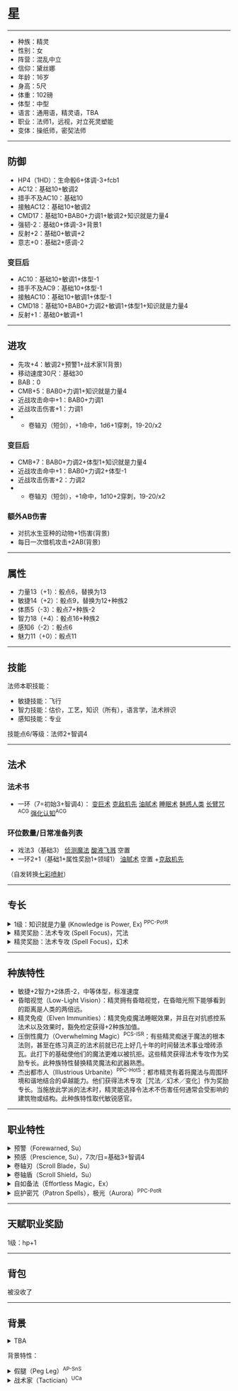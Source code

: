 # 星

----

- 种族：精灵
- 性别：女
- 阵营：混乱中立
- 信仰：黛丝娜
- 年龄：16岁
- 身高：5尺
- 体重：102磅
- 体型：中型
- 语言：通用语，精灵语，TBA
- 职业：法师1，远视，对立死灵塑能
- 变体：操纸师，密契法师

----

## 防御

- HP4（1HD）：生命骰6+体调-3+fcb1
- AC12：基础10+敏调2
- 措手不及AC10：基础10
- 接触AC12：基础10+敏调2
- CMD17：基础10+BAB0+力调1+敏调2+知识就是力量4
- 强韧-2：基础0+体调-3+背景1
- 反射+2：基础0+敏调+2
- 意志+0：基础2+感调-2

### 变巨后

- AC10：基础10+敏调1+体型-1
- 措手不及AC9：基础10+体型-1
- 接触AC10：基础10+敏调1+体型-1
- CMD18：基础10+BAB0+力调2+敏调1+体型1+知识就是力量4
- 反射+1：基础0+敏调+1

----

## 进攻

- 先攻+4：敏调2+预警1+战术家1(背景)
- 移动速度30尺：基础30
- BAB：0
- CMB+5：BAB0+力调1+知识就是力量4
- 近战攻击命中+1：BAB0+力调1
- 近战攻击伤害+1：力调1
- - 卷轴刃（短剑），+1命中，1d6+1穿刺，19-20/x2

### 变巨后

- CMB+7：BAB0+力调2+体型1+知识就是力量4
- 近战攻击命中+1：BAB0+力调2+体型-1
- 近战攻击伤害+2：力调2
- - 卷轴刃（短剑），+1命中，1d10+2穿刺，19-20/x2

### 额外AB伤害

- 对抗水生亚种的动物+1伤害(背景)
- 每日一次借机攻击+2AB(背景)

----

## 属性

- 力量13（+1）：骰点6，替换为13
- 敏捷14（+2）：骰点9，替换为12+种族2
- 体质5（-3）：骰点7+种族-2
- 智力18（+4）：骰点16+种族2
- 感知6（-2）：骰点6
- 魅力11（+0）：骰点11

----

## 技能

法师本职技能：
- 敏捷技能：飞行
- 智力技能：估价，工艺，知识（所有），语言学，法术辨识
- 感知技能：专业

技能点6/等级：法师2+智调4

----

## 法术

### 法术书

- 一环（7=初始3+智调4）：
[变巨术](https://xiaoxiaomeow.github.io/pathfinder/spell?spell=enlarge%20person)
[克敌机先](https://xiaoxiaomeow.github.io/pathfinder/spell?spell=true%20strike)
[油腻术](https://xiaoxiaomeow.github.io/pathfinder/spell?spell=grease)
[睡眠术](https://xiaoxiaomeow.github.io/pathfinder/spell?spell=sleep)
[魅惑人类](https://xiaoxiaomeow.github.io/pathfinder/spell?spell=charm%20person)
[长臂咒](https://xiaoxiaomeow.github.io/pathfinder/spell?spell=long%20arm)<sup>ACG</sup>
[强化认知](https://xiaoxiaomeow.github.io/pathfinder/spell?spell=heightened%20awareness)<sup>ACG</sup>

### 环位数量/日常准备列表

- 戏法3（基础3）
[侦测魔法](https://xiaoxiaomeow.github.io/pathfinder/spell?spell=detect%20magic)
[酸液飞溅](https://xiaoxiaomeow.github.io/pathfinder/spell?spell=acid%20splash)
空置
- 一环2+1（基础1+属性奖励1+领域1）
[油腻术](https://xiaoxiaomeow.github.io/pathfinder/spell?spell=grease)
空置
+[克敌机先](https://xiaoxiaomeow.github.io/pathfinder/spell?spell=true%20strike)

（自发转换[七彩喷射](https://xiaoxiaomeow.github.io/pathfinder/spell?spell=color%20spray)）

----

## 专长

<details>
<summary>
1级：知识就是力量 (Knowledge is Power, Ex) <sup>PPC-PotR</sup>
</summary>

先决条件：法师等级1

效果：将你的智力调整加到你的战技检定和CMD上。同时将你的智力调整加到用于打破或举起物体的力量检定上。
</details>

<details>
<summary>
精灵奖励：法术专攻 (Spell Focus)，咒法
</summary>

选择一种魔法学派。你施展的该学派法术更难抵抗。

专长效果: 所有对抗你选定魔法学派的法术的豁免检定DC+1。

特殊说明: 你可以多次选取此专长。其效果不叠加。每次你获得此专长时，它作用于一种新的魔法学派。
</details>

<details>
<summary>
精灵奖励：法术专攻 (Spell Focus)，幻术
</summary>

选择一种魔法学派。你施展的该学派法术更难抵抗。

专长效果: 所有对抗你选定魔法学派的法术的豁免检定DC+1。

特殊说明: 你可以多次选取此专长。其效果不叠加。每次你获得此专长时，它作用于一种新的魔法学派。
</details>

----

## 种族特性

- 敏捷+2智力+2体质-2，中等体型，标准速度
- 昏暗视觉（Low-Light Vision）：精灵拥有昏暗视觉，在昏暗光照下能够看到的距离是人类的两倍远。
- 精灵免疫（Elven Immunities）：精灵免疫魔法睡眠效果，并且在对抗惑控系法术以及效果时，豁免检定获得+2种族加值。
- 压倒性魔力（Overwhelming Magic）<sup>PCS-ISR</sup>：有些精灵痴迷于魔法的根本法则，甚至在练习真正的法术前就已花上好几十年的时间替法术事业增砖添瓦。此打下的基础使他们的魔法更难以被抗拒。这些精灵获得法术专攻作为奖励专长。此种族特性替换精灵魔法和武器熟悉。
- 杰出都市人（Illustrious Urbanite）<sup>PPC-HotS</sup>：都市精灵有着将魔法与周围环境和谐地结合的卓越能力。他们获得法术专攻［咒法／幻术／变化］作为奖励专长。当施放此学派的法术时，精灵能选择令法术不伤害任何通常会受影响的建筑物或结构。此种族特性取代敏锐感官。
----

## 职业特性

<details>
<summary>
预警（Forewarned, Su）
</summary>

你总是能在突袭轮行动，即使你在发现敌人的察觉检定上失败。但在你行动以前，你始终处于措手不及状态。另外，你的先攻获得法师等级一半的加值（至少为1）。在20级时，你的先攻检定总是自然投出20。
</details>

<details>
<summary>
预感（Prescience, Su），7次/日=基础3+智调4
</summary>

在你的回合开始时，以可以以一个自由动作掷骰一个d20。在下一回合之前你可以以这个结果取代任何你要进行但还没掷骰的d20检定。如果你在下一回合之前没有使用这个结果，就会失去这次效果。你每天可以使用这个能力次数为“3+智力修正”。
</details>

<details>
<summary>
卷轴刃（Scroll Blade，Su）
</summary>

一个操纸师可以像使用近战武器一般挥舞任何材质为纸、羊皮纸或布料的卷轴进行近战。在操纸师手里，这些卷轴视为拥有卷轴上等级最高法师法术一半增强加值的短剑，只记载戏法或是1级法术的卷轴则被视为精制品。操纸师擅长此武器，而且所有作用在短剑上的专长（武器专攻等）都对卷轴刃生效，他没办法同时持用两只卷轴刃。启动卷轴刃是一个自由动作，此能力只在操纸师手中生效。卷轴刃拥有0点硬度和相当于上面最高级法术等级的生命值，任何一次成功击中对手的近战攻击将会降低卷轴刃的生命值1点。当卷轴刃的生命值降到0的时候，卷轴就会毁坏，就算卷轴上的法术有经过超魔，卷轴刃仍只计算该法术的原始等级。

3级时，持用4级或更高级法师法术卷轴的操纸师可以降低1点增强加值让卷轴刃变成长触及武器，卷轴刃至少需要保有1点增强加值。

5级时，持用4级或更高级法师法术卷轴的操纸师可以降低增强加值，让卷轴刃得到以下附魔：护体、冻寒、冰爆、锐锋、真气、电击、电爆和追击。他必须依照附魔来等效降低增强加值，且要先知道制造该能力的法术才能附加效果（如学会“加速术”才能附加追击）。此能力取代奥术连结。
</details>

<details>
<summary>
卷轴盾（Scroll Shield，Su）
</summary>

一个操纸师可以像使用轻型木盾一般以任何材质为纸、羊皮纸或布料的卷轴作为盾牌。这些卷轴视为拥有卷轴上等级最高法师法术一半增强加值的盾牌，只记载戏法或是1级法术的卷轴则被视为精制品盾。卷轴盾没有施法失败机率、防具减值和最大敏捷加值限制。操纸师擅长此盾牌，他可以一手使用卷轴刃，一手使用卷轴盾进行战斗。启动卷轴盾是一个自由动作，此能力只在操纸师手中生效，卷轴盾拥有0点硬度和相当于上面最高级法术等级的生命值，任何一次成功攻击操纸师的攻击将会降低卷轴盾的生命值1点。当卷轴盾的生命值降到0的时候，卷轴就会毁坏，就算卷轴上的法术有经过超魔，卷轴盾仍只计算该法术的原始等级。

5级时，使用3级以上卷轴的操纸师可以降低增强加值（但最少必须保留1点）以在卷轴盾上附加下列效果：幽冥、次级护命和护命，他必须依照附魔来等效降低增强加值，且要先知道制造该能力的法术才能附加效果，例如必须学会“有限许愿术”才能附加护命。
</details>

<details>
<summary>
自如备法（Effortless Magic，Ex）
</summary>

尽管密契法师依然使用法术书去准备法术，但他与异界庇护主的紧密联系让其能几乎易如反掌地完成这项工作。密契法师仅需15分钟就能准备好所有法术，而他准备法术的最短时间仅需要1分钟。这调整了法师的施法。
</details>

<details>
<summary>
庇护密咒（Patron Spells），极光（Aurora）<sup>PPC-PotR</sup>
</summary>

1级时，密契法师必须选择一个庇护主，这如同女巫的同名职业能力一般运作，除了密契法师会自动将庇护主法术加入到法术书中而不是魔宠之中。此外，密契法师能消耗任何一个以非学派法术位准备好的法术，并同时施放一个同环或更低级的庇护主法术。这项能力替代了抄写卷轴。
</details>

----

## 天赋职业奖励

1级：hp+1

----

## 背包

被没收了

----

## 背景

<details>
<summary>
TBA
</summary>


</details>

背景特性：

<details>
<summary>
假腿（Peg Leg）<sup>AP-SnS</sup>
</summary>

当你还是个孩童时你一条腿的膝盖以下都被鲨鱼咬走了，取而代之的则是一条木制假腿（参见《玩家伴侣：内海海盗》20页），你早就习惯了你的假肢，因而不受一条假肢通常会有的惩罚。

你不得不学会忍受伤痛，你在强韧豁免上获得+1背景加值。自从那次事故以后，你异常痛恨鲨鱼，你在对鲨鱼和其他水生亚种的动物的伤害骰上获得+1背景加值。

你总是会在酒后变得有些摇晃，昨晚在亡命港的恐怖女侍酒馆里时也不例外。这一定是你在试着站起来时却摔到地上的原因。接下来所发生的事情有些模模糊糊，但是你肯定你被拖出了酒吧扔到了码头的一艘船上。不过万幸的是，至少他们没有把你扔去喂鲨鱼……
</details>

<details>
<summary>
战术家（Tactician）<sup>UCa</sup>
</summary>

你懂得如何在对付措手不及的敌人时获取优势。你的先攻检定获得+1背景加值。此外，每日1次，你可以在单次借机攻击中获得攻击检定的+2背景加值。
</details>
